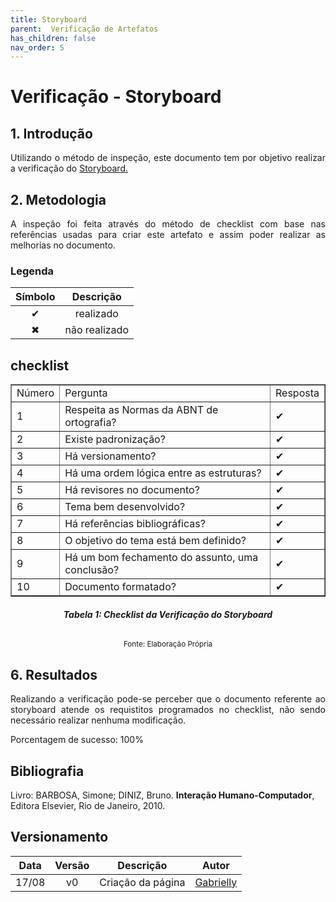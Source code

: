 ```yaml
---
title: Storyboard
parent:  Verificação de Artefatos
has_children: false
nav_order: 5
---
```


# Verificação - Storyboard

## 1. Introdução

<p align = "justify">Utilizando o método de inspeção, este documento tem por objetivo realizar a verificação do <a href="https://interacao-humano-computador.github.io/2022.1-Prefeitura_Joao_Pessoa/DesignAvaliacaoDesenvolvimento/N%C3%ADvel%201/Storyboards.html">Storyboard.</a></p>

## 2. Metodologia

<p align = "justify">
A inspeção foi feita através do método de checklist com base nas referências usadas para criar este artefato e assim poder realizar as melhorias no documento.</p>

### Legenda 

| Símbolo   | Descrição              |
| --------- | ---------------------- |
| <center>✔ | <center>realizado      |
| <center>✖ | <center> não realizado |


## checklist

<table border="1">
    <tr>
        <td>Número</td>
        <td>Pergunta</td>
        <td>Resposta</td>
    </tr>
    <tr>
        <td>1</td>
        <td>Respeita as Normas da ABNT de ortografia?</td>
        <td>✔</td>
    </tr>
    <tr>
        <td>2</td>
        <td>Existe padronização?</td>
        <td>✔</td>
    </tr>
    <tr>
        <td>3</td>
        <td>Há versionamento?  </td>
        <td>✔</td>
    </tr>
    <tr>
        <td>4</td>
        <td>Há uma ordem lógica entre as estruturas?</td>
        <td>✔</td>
    </tr>
    <tr>
        <td>5</td>
        <td>Há revisores no documento?</td>
        <td>✔</td>
    </tr>
    <tr>
        <td>6</td>
       <td>Tema bem desenvolvido?</td>
        <td>✔</td>
    </tr>
    <tr>
        <td>7</td>
       <td>Há referências bibliográficas? </td>
        <td>✔</td>
    </tr>
    <tr>
        <td>8</td>
       <td>O objetivo do tema está bem definido?             </td>
        <td>✔</td>
    </tr>
    <tr>
        <td>9</td>
       <td>Há um bom fechamento do assunto, uma conclusão?   </td>
        <td>✔</td>
    </tr>
    <tr>
        <td>10</td>
       <td>Documento formatado? </td>
        <td>✔</td>
    </tr>
</table>
                                                        
<figcaption align='center'>
  <h6><b>Tabela 1: Checklist da Verificação do Storyboard</b><br></h6>
    <small>Fonte: Elaboração Própria</small>
</figcaption>


## 6. Resultados

<p align = "justify"> Realizando a verificação pode-se perceber que o documento referente ao storyboard atende os requistitos programados no checklist, não sendo necessário realizar nenhuma modificação.</p>

Porcentagem de sucesso: 100%

## Bibliografia

Livro: BARBOSA, Simone; DINIZ, Bruno. **Interação Humano-Computador**, Editora Elsevier, Rio de Janeiro, 2010.

## Versionamento
 
| Data  | Versão |      Descrição       |                     Autor                     |
| :---: | :----: | :------------------: | :-------------------------------------------: |
| 17/08 |   v0   |  Criação da página   | [Gabrielly](https://github.com/GabriellyAssuncao) |